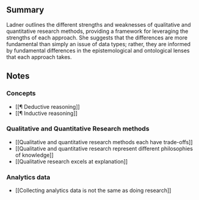 ## Summary

Ladner outlines the different strengths and weaknesses of qualitative and quantitative research methods, providing a framework for leveraging the strengths of each approach. She suggests that the differences are more fundamental than simply an issue of data types; rather, they are informed by fundamental differences in the epistemological and ontological lenses that each approach takes.

## Notes

### Concepts

-   [[¶ Deductive reasoning]]
-   [[¶ Inductive reasoning]]

### Qualitative and Quantitative Research methods

-   [[Qualitative and quantitative research methods each have trade-offs]]
-   [[Qualitative and quantitative research represent different philosophies of knowledge]]
-   [[Qualitative research excels at explanation]]

### Analytics data

-   [[Collecting analytics data is not the same as doing research]]